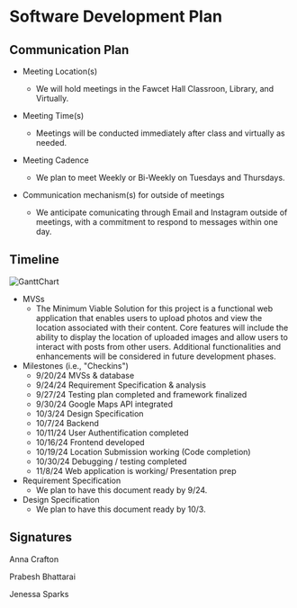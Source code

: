 # Software Development Plan

## Communication Plan
* Meeting Location(s)
  * We will hold meetings in the Fawcet Hall Classroon, Library, and Virtually.
  
* Meeting Time(s)
  * Meetings will be conducted immediately after class and virtually as needed. 
  
* Meeting Cadence
  * We plan to meet Weekly or Bi-Weekly on Tuesdays and Thursdays.
  
* Communication mechanism(s) for outside of meetings
  * We anticipate comunicating through Email and Instagram outside of meetings, with a commitment to respond to messages within one day. 

## Timeline
![GanttChart](https://github.com/user-attachments/assets/624b983f-2ffb-49c7-9af7-cd3e0406d96f) 
  * MVSs
      - The Minimum Viable Solution for this project is a functional web application that enables users to upload photos and view the location associated with their content. Core features will include the ability to display the location of uploaded images and allow users to interact with posts from other users. Additional functionalities and enhancements will be considered in future development phases.
  * Milestones (i.e., "Checkins")
       -  9/20/24 MVSs & database
       -  9/24/24 Requirement Specification & analysis
       -  9/27/24 Testing plan completed and framework finalized
       -  9/30/24 Google Maps API integrated
       -  10/3/24 Design Specification
       -  10/7/24 Backend
       -  10/11/24 User Authentification completed
       -  10/16/24 Frontend developed
       -  10/19/24 Location Submission working (Code completion)
       -  10/30/24 Debugging / testing completed
       -  11/8/24  Web application is working/ Presentation prep
  * Requirement Specification
       - We plan to have this document ready by 9/24. 
  * Design Specification
       - We plan to have this document ready by 10/3.
         

## Signatures
Anna Crafton

Prabesh Bhattarai

Jenessa Sparks
